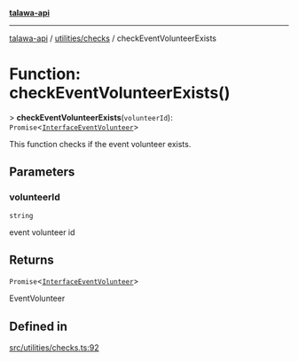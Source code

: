 [**talawa-api**](../../../README.md)

***

[talawa-api](../../../modules.md) / [utilities/checks](../README.md) / checkEventVolunteerExists

# Function: checkEventVolunteerExists()

\> **checkEventVolunteerExists**(`volunteerId`): `Promise`\<[`InterfaceEventVolunteer`](../../../models/EventVolunteer/interfaces/InterfaceEventVolunteer.md)\>

This function checks if the event volunteer exists.

## Parameters

### volunteerId

`string`

event volunteer id

## Returns

`Promise`\<[`InterfaceEventVolunteer`](../../../models/EventVolunteer/interfaces/InterfaceEventVolunteer.md)\>

EventVolunteer

## Defined in

[src/utilities/checks.ts:92](https://github.com/PalisadoesFoundation/talawa-api/blob/3a5276aff43f5de4f7fab3ec9683a420dcdc7a06/src/utilities/checks.ts#L92)
